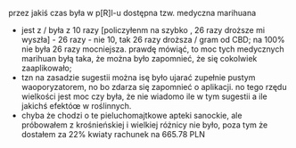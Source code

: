 przez jakiś czas była w p[R]l-u dostępna tzw. medyczna marihuana

 - jest z / była z 10 razy [policzyłenm na szybko , 26 razy droższe mi wyszła] - 26 razy - nie 10, tak 26 razy droższa / gram od CBD; na 100% nie była 26 razy mocniejsza. prawdę mówiąć, to moc tych medycznych marihuan byłą taka, że można było zapomnieć, że się cokolwiek zaaplikowało;
 - tzn na zasadzie sugestii można isę było ujarać zupełnie pustym waoporyzatorem, no bo zdarza się zapomnieć o aplikacji. no tego rzędu wielkości jest moc czy była, że nie wiadomo ile w tym sugestii a ile jakichś efektóœ w   roślinnych. 
 - chyba że chodzi o te pieluchomajtkowe apteki sanockie, ale próbowałem z krośnieńskiej i wielkiej różnicy nie było, poza tym że dostałem za 22% kwiaty rachunek na 665.78 PLN
